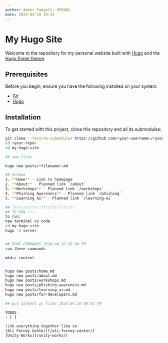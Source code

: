 ```yaml
---
author: Amber Padgett; OPENAI
date: 2024-04-18 19:41
---
```


# My Hugo Site

Welcome to the repository for my personal website built with [Hugo](https://gohugo.io/) and the [Hugo Paper theme](https://github.com/nanxiaobei/hugo-paper).

## Prerequisites

Before you begin, ensure you have the following installed on your system:
- [Git](https://git-scm.com/)
- [Hugo](https://gohugo.io/getting-started/installing/)

## Installation

To get started with this project, clone this repository and all its submodules:

```bash
git clone --recurse-submodules https://github.com/<your-username>/<your-repo>.git
cd <your-repo>
cd my-hugo-site

## new files

hugo new posts/<filename>.md

## Schema
1. **Home** - Link to homepage
2. **About** - Planned link `/about`
3. **Workshops** - Planned link `/workshops`
4. **Phishing Awareness** - Planned link `/phishing`
5. **Learning AI** - Planned link `/learning-ai`

## !!!!!!!!!!!!!!!!!!!!!!!!!!!!
## TO RUN !!!
to run:
new terminal vs code
cd my-hugo-site
hugo -d server


## DONE COMMANDS 2024.04.18 08.00 PM 
run these commands

mkdir content


hugo new posts/home.md
hugo new posts/about.md
hugo new posts/workshops.md
hugo new posts/phishing-awareness.md
hugo new posts/learning-ai.md
hugo new posts/for-developers.md

## put content in files 2024.04.18 08.05 PM 

TODOS
- [ ] 

link everything together like so
[Ali Forney Center](/ali-forney-center/)
[Unity Works](/unity-works/)

